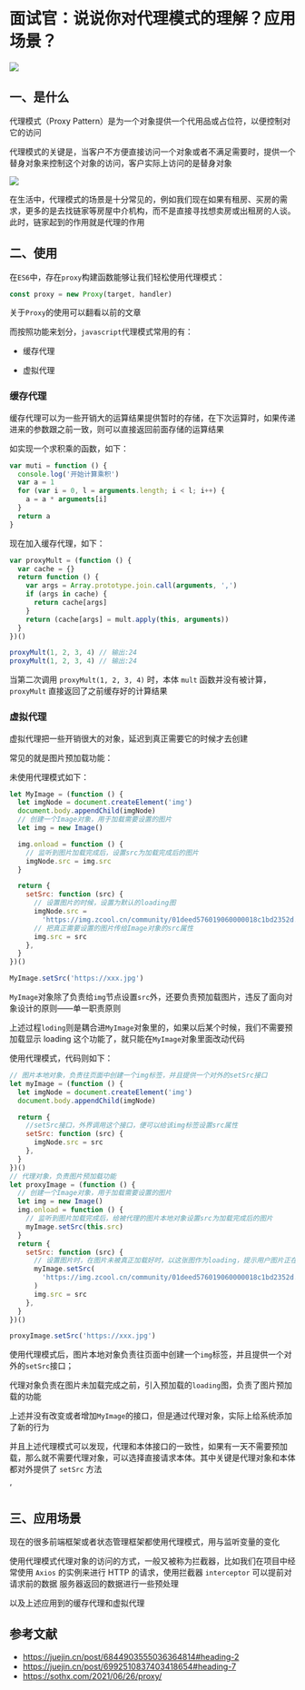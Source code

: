 # 面试官：说说你对代理模式的理解？应用场景？

![](https://static.vue-js.com/899a6ef0-3d6a-11ec-8e64-91fdec0f05a1.png)

## 一、是什么

代理模式（Proxy Pattern）是为一个对象提供一个代用品或占位符，以便控制对它的访问

代理模式的关键是，当客户不方便直接访问一个对象或者不满足需要时，提供一个替身对象来控制这个对象的访问，客户实际上访问的是替身对象

![](https://static.vue-js.com/951c99b0-3d6a-11ec-a752-75723a64e8f5.png)

在生活中，代理模式的场景是十分常见的，例如我们现在如果有租房、买房的需求，更多的是去找链家等房屋中介机构，而不是直接寻找想卖房或出租房的人谈。此时，链家起到的作用就是代理的作用

## 二、使用

在`ES6`中，存在`proxy`构建函数能够让我们轻松使用代理模式：

```js
const proxy = new Proxy(target, handler)
```

关于`Proxy`的使用可以翻看以前的文章

而按照功能来划分，`javascript`代理模式常用的有：

- 缓存代理

- 虚拟代理

### 缓存代理

缓存代理可以为一些开销大的运算结果提供暂时的存储，在下次运算时，如果传递进来的参数跟之前一致，则可以直接返回前面存储的运算结果

如实现一个求积乘的函数，如下：

```js
var muti = function () {
  console.log('开始计算乘积')
  var a = 1
  for (var i = 0, l = arguments.length; i < l; i++) {
    a = a * arguments[i]
  }
  return a
}
```

现在加入缓存代理，如下：

```js
var proxyMult = (function () {
  var cache = {}
  return function () {
    var args = Array.prototype.join.call(arguments, ',')
    if (args in cache) {
      return cache[args]
    }
    return (cache[args] = mult.apply(this, arguments))
  }
})()

proxyMult(1, 2, 3, 4) // 输出:24
proxyMult(1, 2, 3, 4) // 输出:24
```

当第二次调用 `proxyMult(1, 2, 3, 4)` 时，本体 `mult` 函数并没有被计算，`proxyMult` 直接返回了之前缓存好的计算结果

### 虚拟代理

虚拟代理把一些开销很大的对象，延迟到真正需要它的时候才去创建

常见的就是图片预加载功能：

未使用代理模式如下：

```js
let MyImage = (function () {
  let imgNode = document.createElement('img')
  document.body.appendChild(imgNode)
  // 创建一个Image对象，用于加载需要设置的图片
  let img = new Image()

  img.onload = function () {
    // 监听到图片加载完成后，设置src为加载完成后的图片
    imgNode.src = img.src
  }

  return {
    setSrc: function (src) {
      // 设置图片的时候，设置为默认的loading图
      imgNode.src =
        'https://img.zcool.cn/community/01deed576019060000018c1bd2352d.gif'
      // 把真正需要设置的图片传给Image对象的src属性
      img.src = src
    },
  }
})()

MyImage.setSrc('https://xxx.jpg')
```

`MyImage`对象除了负责给`img`节点设置`src`外，还要负责预加载图片，违反了面向对象设计的原则——单一职责原则

上述过程`loding`则是耦合进`MyImage`对象里的，如果以后某个时候，我们不需要预加载显示 loading 这个功能了，就只能在`MyImage`对象里面改动代码

使用代理模式，代码则如下：

```js
// 图片本地对象，负责往页面中创建一个img标签，并且提供一个对外的setSrc接口
let myImage = (function () {
  let imgNode = document.createElement('img')
  document.body.appendChild(imgNode)

  return {
    //setSrc接口，外界调用这个接口，便可以给该img标签设置src属性
    setSrc: function (src) {
      imgNode.src = src
    },
  }
})()
// 代理对象，负责图片预加载功能
let proxyImage = (function () {
  // 创建一个Image对象，用于加载需要设置的图片
  let img = new Image()
  img.onload = function () {
    // 监听到图片加载完成后，给被代理的图片本地对象设置src为加载完成后的图片
    myImage.setSrc(this.src)
  }
  return {
    setSrc: function (src) {
      // 设置图片时，在图片未被真正加载好时，以这张图作为loading，提示用户图片正在加载
      myImage.setSrc(
        'https://img.zcool.cn/community/01deed576019060000018c1bd2352d.gif'
      )
      img.src = src
    },
  }
})()

proxyImage.setSrc('https://xxx.jpg')
```

使用代理模式后，图片本地对象负责往页面中创建一个`img`标签，并且提供一个对外的`setSrc`接口；

代理对象负责在图片未加载完成之前，引入预加载的`loading`图，负责了图片预加载的功能

上述并没有改变或者增加`MyImage`的接口，但是通过代理对象，实际上给系统添加了新的行为

并且上述代理模式可以发现，代理和本体接口的一致性，如果有一天不需要预加载，那么就不需要代理对象，可以选择直接请求本体。其中关键是代理对象和本体都对外提供了 `setSrc` 方法

‘

## 三、应用场景

现在的很多前端框架或者状态管理框架都使用代理模式，用与监听变量的变化

使用代理模式代理对象的访问的方式，一般又被称为拦截器，比如我们在项目中经常使用 `Axios` 的实例来进行 HTTP 的请求，使用拦截器 `interceptor` 可以提前对 请求前的数据 服务器返回的数据进行一些预处理

以及上述应用到的缓存代理和虚拟代理

## 参考文献

- https://juejin.cn/post/6844903555036364814#heading-2
- https://juejin.cn/post/6992510837403418654#heading-7
- https://sothx.com/2021/06/26/proxy/
